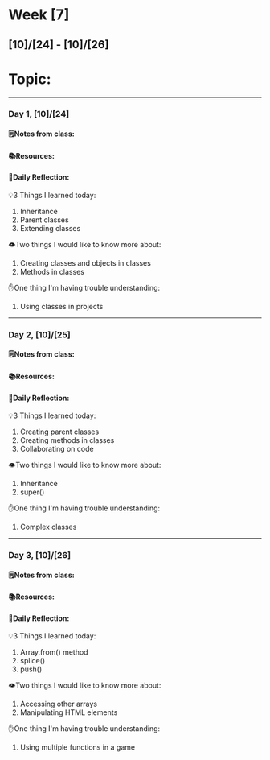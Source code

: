 # Week [7]
## [10]/[24] - [10]/[26]

# Topic:

___

### Day 1, [10]/[24]

#### 🗒️Notes from class:

#### 📚Resources:


#### 💭Daily Reflection:

💡3 Things I learned today:
1. Inheritance
2. Parent classes
3. Extending classes

👁️Two things I would like to know more about:
1. Creating classes and objects in classes
2. Methods in classes

✋One thing I'm having trouble understanding:
1. Using classes in projects


___

### Day 2, [10]/[25] 

#### 🗒️Notes from class:

#### 📚Resources:


#### 💭Daily Reflection:

💡3 Things I learned today:
1. Creating parent classes
2. Creating methods in classes
3. Collaborating on code

👁️Two things I would like to know more about:
1. Inheritance
2. super()

✋One thing I'm having trouble understanding:
1. Complex classes

___

### Day 3, [10]/[26]
#### 🗒️Notes from class:

#### 📚Resources:


#### 💭Daily Reflection:

💡3 Things I learned today:
1. Array.from() method
2. splice()
3. push()

👁️Two things I would like to know more about:
1. Accessing other arrays
2. Manipulating HTML elements

✋One thing I'm having trouble understanding:
1. Using multiple functions in a game
 

